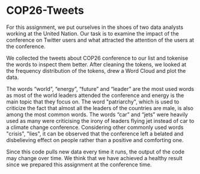 # COP26-Tweets
For this assignment, we put ourselves in the shoes of two data analysts working at the United Nation. Our task is to examine the impact of the conference on Twitter users and what attracted the attention of the users at the conference. 

We collected the tweets about COP26 conference to our list and tokenise the words to inspect them better. After cleaning the tokens, we looked at the frequency distribution of the tokens, drew a Word Cloud and plot the data. 

The words “world”, “energy”, “future” and “leader” are the most used words as most of the world leaders attended the conference and energy is the main topic that they focus on. The word "patriarchy", which is used to criticize the fact that almost all the leaders of the countries are male, is also among the most common words. The words “car” and “jets” were heavily used as many were criticising the irony of leaders flying jet instead of car to a climate change conference. Considering other commonly used words "crisis", "lies", it can be observed that the conference left a belated and disbelieving effect on people rather than a positive and comforting one. 

Since this code pulls new data every time it runs, the output of the code may change over time. We think that we have achieved a healthy result since we prepared this assignment at the conference time.


